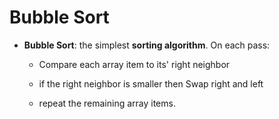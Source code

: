 # Bubble Sort

* __Bubble Sort__: the simplest __sorting algorithm__. On each pass:
    * Compare each array item to its' right neighbor

    * if the right neighbor is smaller then Swap right and left
    
    * repeat the remaining array items.